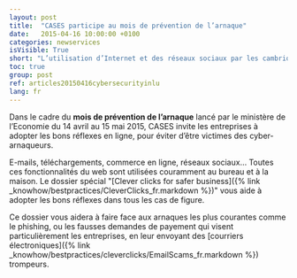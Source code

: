 ```yaml
---
layout: post
title:  "CASES participe au mois de prévention de l’arnaque"
date:   2015-04-16 10:00:00 +0100
categories: newservices
isVisible: True
short: "L’utilisation d’Internet et des réseaux sociaux par les cambrioleurs n’est plus seulement un bon scénario pour un film (The Bling Ring). C’est devenu une réalité établie et reconnue par les professionnels de l’intrusion"
toc: true
group: post
ref: articles20150416cybersecurityinlu
lang: fr
---
```


Dans le cadre du **mois de prévention de l’arnaque** lancé par le ministère de l’Economie du 14 avril au 15 mai 2015, CASES invite les entreprises à adopter les bons réflexes en ligne, pour éviter d’être victimes des cyber-arnaqueurs.

E-mails, téléchargements, commerce en ligne, réseaux sociaux… Toutes ces fonctionnalités du web sont utilisées couramment au bureau et à la maison. Le dossier spécial "[Clever clicks for safer business]({% link _knowhow/bestpractices/CleverClicks_fr.markdown %})" vous aide à adopter les bons réflexes dans tous les cas de figure.

Ce dossier vous aidera à faire face aux arnaques les plus courantes comme le phishing, ou les fausses demandes de payement qui visent particulièrement les entreprises, en leur envoyant des [courriers électroniques]({% link _knowhow/bestpractices/cleverclicks/EmailScams_fr.markdown %}) trompeurs.
